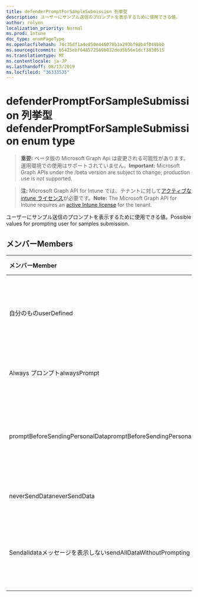 ```yaml
---
title: defenderPromptForSampleSubmission 列挙型
description: ユーザーにサンプル送信のプロンプトを表示するために使用できる値。
author: rolyon
localization_priority: Normal
ms.prod: Intune
doc_type: enumPageType
ms.openlocfilehash: 74c35df1a4e850e446078b1a293bf98b4f048bbb
ms.sourcegitcommit: b5425ebf648572569b032ded5b56e1dcf3830515
ms.translationtype: MT
ms.contentlocale: ja-JP
ms.lasthandoff: 08/13/2019
ms.locfileid: "36333535"
---
```

# <a name="defenderpromptforsamplesubmission-enum-type"></a><span data-ttu-id="1ab1d-103">defenderPromptForSampleSubmission 列挙型</span><span class="sxs-lookup"><span data-stu-id="1ab1d-103">defenderPromptForSampleSubmission enum type</span></span>

> <span data-ttu-id="1ab1d-104">**重要:** ベータ版の Microsoft Graph Api は変更される可能性があります。運用環境での使用はサポートされていません。</span><span class="sxs-lookup"><span data-stu-id="1ab1d-104">**Important:** Microsoft Graph APIs under the /beta version are subject to change; production use is not supported.</span></span>

> <span data-ttu-id="1ab1d-105">**注:** Microsoft Graph API for Intune では、テナントに対して[アクティブな intune ライセンス](https://go.microsoft.com/fwlink/?linkid=839381)が必要です。</span><span class="sxs-lookup"><span data-stu-id="1ab1d-105">**Note:** The Microsoft Graph API for Intune requires an [active Intune license](https://go.microsoft.com/fwlink/?linkid=839381) for the tenant.</span></span>

<span data-ttu-id="1ab1d-106">ユーザーにサンプル送信のプロンプトを表示するために使用できる値。</span><span class="sxs-lookup"><span data-stu-id="1ab1d-106">Possible values for prompting user for samples submission.</span></span>

## <a name="members"></a><span data-ttu-id="1ab1d-107">メンバー</span><span class="sxs-lookup"><span data-stu-id="1ab1d-107">Members</span></span>
|<span data-ttu-id="1ab1d-108">メンバー</span><span class="sxs-lookup"><span data-stu-id="1ab1d-108">Member</span></span>|<span data-ttu-id="1ab1d-109">値</span><span class="sxs-lookup"><span data-stu-id="1ab1d-109">Value</span></span>|<span data-ttu-id="1ab1d-110">説明</span><span class="sxs-lookup"><span data-stu-id="1ab1d-110">Description</span></span>|
|:---|:---|:---|
|<span data-ttu-id="1ab1d-111">自分のもの</span><span class="sxs-lookup"><span data-stu-id="1ab1d-111">userDefined</span></span>|<span data-ttu-id="1ab1d-112">.0</span><span class="sxs-lookup"><span data-stu-id="1ab1d-112">0</span></span>|<span data-ttu-id="1ab1d-113">ユーザー定義、既定値、意図的ではありません。</span><span class="sxs-lookup"><span data-stu-id="1ab1d-113">User Defined, default value, no intent.</span></span>|
|<span data-ttu-id="1ab1d-114">Always プロンプト</span><span class="sxs-lookup"><span data-stu-id="1ab1d-114">alwaysPrompt</span></span>|<span data-ttu-id="1ab1d-115">1-d</span><span class="sxs-lookup"><span data-stu-id="1ab1d-115">1</span></span>|<span data-ttu-id="1ab1d-116">常にプロンプトを表示します。</span><span class="sxs-lookup"><span data-stu-id="1ab1d-116">Always prompt.</span></span>|
|<span data-ttu-id="1ab1d-117">promptBeforeSendingPersonalData</span><span class="sxs-lookup"><span data-stu-id="1ab1d-117">promptBeforeSendingPersonalData</span></span>|<span data-ttu-id="1ab1d-118">pbm-2</span><span class="sxs-lookup"><span data-stu-id="1ab1d-118">2</span></span>|<span data-ttu-id="1ab1d-119">個人データを送信する前にメッセージを表示します。</span><span class="sxs-lookup"><span data-stu-id="1ab1d-119">Prompt before sending personal data.</span></span>|
|<span data-ttu-id="1ab1d-120">neverSendData</span><span class="sxs-lookup"><span data-stu-id="1ab1d-120">neverSendData</span></span>|<span data-ttu-id="1ab1d-121">1/3</span><span class="sxs-lookup"><span data-stu-id="1ab1d-121">3</span></span>|<span data-ttu-id="1ab1d-122">データを送信しません。</span><span class="sxs-lookup"><span data-stu-id="1ab1d-122">Never send data.</span></span>|
|<span data-ttu-id="1ab1d-123">Sendalldataメッセージを表示しない</span><span class="sxs-lookup"><span data-stu-id="1ab1d-123">sendAllDataWithoutPrompting</span></span>|<span data-ttu-id="1ab1d-124">2/4</span><span class="sxs-lookup"><span data-stu-id="1ab1d-124">4</span></span>|<span data-ttu-id="1ab1d-125">メッセージを表示せずにすべてのデータを送信します。</span><span class="sxs-lookup"><span data-stu-id="1ab1d-125">Send all data without prompting.</span></span>|



